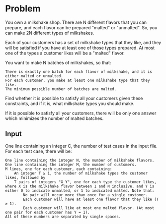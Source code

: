 # Problem

You own a milkshake shop. There are N different flavors that you can prepare, and each flavor can be prepared "malted" or "unmalted". So, you can make 2N different types of milkshakes.

Each of your customers has a set of milkshake types that they like, and they will be satisfied if you have at least one of those types prepared. At most one of the types a customer likes will be a "malted" flavor.

You want to make N batches of milkshakes, so that:

    There is exactly one batch for each flavor of milkshake, and it is either malted or unmalted.
    For each customer, you make at least one milkshake type that they like.
    The minimum possible number of batches are malted.

Find whether it is possible to satisfy all your customers given these constraints, and if it is, what milkshake types you should make.

If it is possible to satisfy all your customers, there will be only one answer which minimizes the number of malted batches.

## Input

One line containing an integer C, the number of test cases in the input file.
For each test case, there will be:

    One line containing the integer N, the number of milkshake flavors.
    One line containing the integer M, the number of customers.
    M lines, one for each customer, each containing:
        An integer T ≥ 1, the number of milkshake types the customer likes, followed by
        T pairs of integers "X Y", one for each type the customer likes, where X is the milkshake flavor between 1 and N inclusive, and Y is either 0 to indicate unmalted, or 1 to indicated malted. Note that:
            No pair will occur more than once for a single customer.
            Each customer will have at least one flavor that they like (T ≥ 1).
            Each customer will like at most one malted flavor. (At most one pair for each customer has Y = 1).
    All of these numbers are separated by single spaces.
